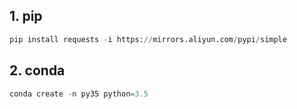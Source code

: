 

## 1. pip

```python
pip install requests -i https://mirrors.aliyun.com/pypi/simple
```


## 2. conda

```python
conda create -n py35 python=3.5
```

